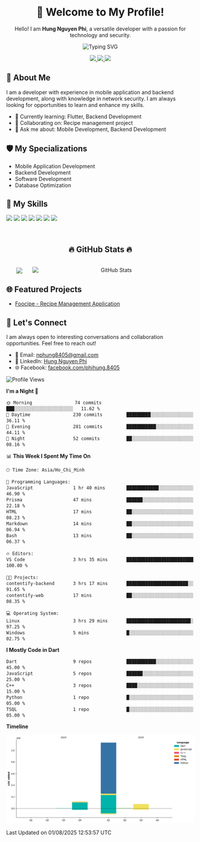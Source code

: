 <div align="center">
  <h1>👋 Welcome to My Profile!</h1>
  <p>Hello! I am <strong>Hung Nguyen Phi</strong>, a versatile developer with a passion for technology and security.</p>
  <img src="https://readme-typing-svg.herokuapp.com?size=25&duration=2500&color=8C43EA&vCenter=true&width=450&height=40&lines=Mobile+Developer+%7C+Backend+Developer+%7C+Cyber+Security" alt="Typing SVG" />
</div>

<p align="center">
  <a href="https://vn.linkedin.com/in/hung-nguyen-phi">
    <img src="https://img.shields.io/badge/-LinkedIn-0077B5?style=for-the-badge&logo=Linkedin&logoColor=white"/>
  </a>
  <a href="https://www.facebook.com/phihung.8405">
    <img src="https://img.shields.io/badge/-Facebook-1877F2?style=for-the-badge&logo=Facebook&logoColor=white"/>
  </a>
  <a href="mailto:nphung8405@gmail.com">
    <img src="https://img.shields.io/badge/-Email-D14836?style=for-the-badge&logo=Gmail&logoColor=white"/>
  </a>
</p>

## 🚀 About Me

I am a developer with experience in mobile application and backend development, along with knowledge in network security. I am always looking for opportunities to learn and enhance my skills.

- 🌱 Currently learning: Flutter, Backend Development
- 👯 Collaborating on: Recipe management project
- 💬 Ask me about: Mobile Development, Backend Development

## 🛡️ My Specializations

- Mobile Application Development
- Backend Development
- Software Development
- Database Optimization

## 🌟 My Skills

![](https://img.shields.io/badge/-Dart-0175C2?style=flat-square&logo=dart&logoColor=white)
![](https://img.shields.io/badge/-Flutter-02569B?style=flat-square&logo=flutter&logoColor=white)
![](https://img.shields.io/badge/-Node.js-8CC84B?style=flat-square&logo=node.js&logoColor=white)
![](https://img.shields.io/badge/-JavaScript-F7DF1E?style=flat-square&logo=javascript&logoColor=black)
![](https://img.shields.io/badge/-Python-3776AB?style=flat-square&logo=Python&logoColor=white)
![](https://img.shields.io/badge/-PostgreSQL-336791?style=flat-square&logo=postgresql&logoColor=white)
![](https://img.shields.io/badge/-MongoDB-47A248?style=flat-square&logo=mongodb&logoColor=white)

<br>
<h2 align="center">🔥 GitHub Stats 🔥</h2>
<!-- https://github.com/anuraghazra/github-readme-stats -->
<br>
<div align=center>
  <a href="#" title="BenjaminHung8405">
    <img width="315" align="center" src="https://github-readme-stats.vercel.app/api/top-langs/?username=BenjaminHung8405&hide=c%23,powershell,Mathematica,Ruby,Objective-C,Objective-C%2b%2b,Cuda&title_color=61dafb&text_color=ffffff&icon_color=61dafb&bg_color=20232a&langs_count=8&layout=compact&border_color=61dafb&hide_border=true" />
  </a>
  <a href="#" title="BenjaminHung8405">
    <img align="right" width="434" src="https://github-readme-stats.vercel.app/api?username=BenjaminHung8405&count_private=true&show_icons=true&theme=tokyonight" alt="GitHub Stats" />
  </a>
</div>

## 🌐 Featured Projects

- [Foocipe - Recipe Management Application](https://github.com/BenjaminHung8405/foocipe-cooking-app)

## 🤝 Let's Connect

I am always open to interesting conversations and collaboration opportunities. Feel free to reach out!

- 📧 Email: nphung8405@gmail.com
- 💼 LinkedIn: [Hung Nguyen Phi](https://vn.linkedin.com/in/hung-nguyen-phi)
- 🌐 Facebook: [facebook.com/phihung.8405](https://www.facebook.com/phihung.8405)

<!--START_SECTION:waka-->
![Profile Views](http://img.shields.io/badge/Profile%20Views-4-blue)

**I'm a Night 🦉** 

```text
🌞 Morning                74 commits          ███░░░░░░░░░░░░░░░░░░░░░░   11.62 % 
🌆 Daytime                230 commits         █████████░░░░░░░░░░░░░░░░   36.11 % 
🌃 Evening                281 commits         ███████████░░░░░░░░░░░░░░   44.11 % 
🌙 Night                  52 commits          ██░░░░░░░░░░░░░░░░░░░░░░░   08.16 % 
```


📊 **This Week I Spent My Time On** 

```text
🕑︎ Time Zone: Asia/Ho_Chi_Minh

💬 Programming Languages: 
JavaScript               1 hr 40 mins        ████████████░░░░░░░░░░░░░   46.90 % 
Prisma                   47 mins             ██████░░░░░░░░░░░░░░░░░░░   22.18 % 
HTML                     17 mins             ██░░░░░░░░░░░░░░░░░░░░░░░   08.23 % 
Markdown                 14 mins             ██░░░░░░░░░░░░░░░░░░░░░░░   06.94 % 
Bash                     13 mins             ██░░░░░░░░░░░░░░░░░░░░░░░   06.37 % 

🔥 Editors: 
VS Code                  3 hrs 35 mins       █████████████████████████   100.00 % 

🐱‍💻 Projects: 
contentify-backend       3 hrs 17 mins       ███████████████████████░░   91.65 % 
contentify-web           17 mins             ██░░░░░░░░░░░░░░░░░░░░░░░   08.35 % 

💻 Operating System: 
Linux                    3 hrs 29 mins       ████████████████████████░   97.25 % 
Windows                  5 mins              █░░░░░░░░░░░░░░░░░░░░░░░░   02.75 % 
```

**I Mostly Code in Dart** 

```text
Dart                     9 repos             ███████████░░░░░░░░░░░░░░   45.00 % 
JavaScript               5 repos             ██████░░░░░░░░░░░░░░░░░░░   25.00 % 
C++                      3 repos             ████░░░░░░░░░░░░░░░░░░░░░   15.00 % 
Python                   1 repo              █░░░░░░░░░░░░░░░░░░░░░░░░   05.00 % 
TSQL                     1 repo              █░░░░░░░░░░░░░░░░░░░░░░░░   05.00 % 
```



**Timeline**

![Lines of Code chart](https://raw.githubusercontent.com/BenjaminHung8405/BenjaminHung8405/main/assets/bar_graph.png)


 Last Updated on 01/08/2025 12:53:57 UTC
<!--END_SECTION:waka-->
